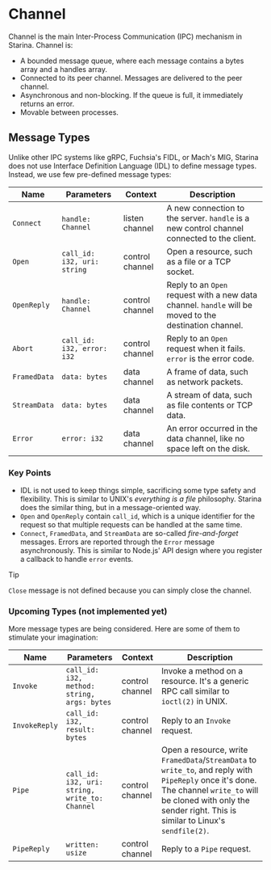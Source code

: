 # Channel

Channel is the main Inter-Process Communication (IPC) mechanism in Starina. Channel is:

- A bounded message queue, where each message contains a bytes array and a handles array.
- Connected to its peer channel. Messages are delivered to the peer channel.
- Asynchronous and non-blocking. If the queue is full, it immediately returns an error.
- Movable between processes.

## Message Types

Unlike other IPC systems like gRPC, Fuchsia's FIDL, or Mach's MIG, Starina does not use Interface Definition Language (IDL) to define message types. Instead, we use few pre-defined message types:

| Name | Parameters | Context | Description |
|------|------------|-------------|--------|
| `Connect` | `handle: Channel` | listen channel | A new connection to the server. `handle` is a new control channel connected to the client. |
| `Open` | `call_id: i32, uri: string` | control channel | Open a resource, such as a file or a TCP socket. |
| `OpenReply` | `handle: Channel` | control channel | Reply to an `Open` request with a new data channel. `handle` will be moved to the destination channel. |
| `Abort` | `call_id: i32, error: i32` | control channel | Reply to an `Open` request when it fails. `error` is the error code. |
| `FramedData` | `data: bytes` | data channel | A frame of data, such as network packets. |
| `StreamData` | `data: bytes` | data channel | A stream of data, such as file contents or TCP data. |
| `Error` | `error: i32` | data channel | An error occurred in the data channel, like no space left on the disk. |

### Key Points

- IDL is not used to keep things simple, sacrificing some type safety and flexibility. This is similar to UNIX's *everything is a file* philosophy. Starina does the similar thing, but in a message-oriented way.
- `Open` and `OpenReply` contain `call_id`, which is a unique identifier for the request so that multiple requests can be handled at the same time.
- `Connect`, `FramedData`, and `StreamData` are so-called *fire-and-forget* messages. Errors are reported through the `Error` message asynchronously. This is similar to Node.js' API design where you register a callback to handle `error` events.

> [!TIP]
>
> `Close` message is not defined because you can simply close the channel.

### Upcoming Types (not implemented yet)

More message types are being considered. Here are some of them to stimulate your imagination:

| Name | Parameters | Context | Description |
|------|------------|-------------|--------|
| `Invoke` | `call_id: i32, method: string, args: bytes` | control channel | Invoke a method on a resource. It's a generic RPC call similar to `ioctl(2)` in UNIX. |
| `InvokeReply` | `call_id: i32, result: bytes` | control channel | Reply to an `Invoke` request. |
| `Pipe` | `call_id: i32, uri: string, write_to: Channel` | control channel | Open a resource, write `FramedData`/`StreamData` to `write_to`, and reply with `PipeReply` once it's done. The channel `write_to` will be cloned with only the sender right. This is similar to Linux's `sendfile(2)`. |
| `PipeReply` | `written: usize` | control channel | Reply to a `Pipe` request. |
